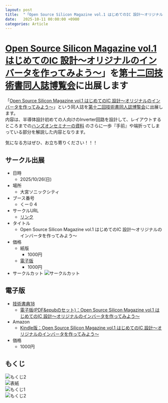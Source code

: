```yaml
---
layout: post
title:  "「Open Source Silicon Magazine vol.1 はじめてのIC 設計～オリジナルのインバータを作ってみよう～」を第十二回技術書同人誌博覧会に出展します"
date:   2025-10-11 00:00:00 +0900
categories: Article 
---
```

# [Open Source Silicon Magazine vol.1 はじめてのIC 設計～オリジナルのインバータを作ってみよう～](https://techbookfest.org/product/3W7W1ukgkMrX6ENeBJaaYn)」を[第十二回技術書同人誌博覧会](https://gishohaku.dev/gishohaku12/circles/SVhtT1A37nlzvgrmQDJX)に出展します
「[Open Source Silicon Magazine vol.1 はじめてのIC 設計～オリジナルのインバータを作ってみよう～](https://techbookfest.org/product/3W7W1ukgkMrX6ENeBJaaYn)」という同人誌を[第十二回技術書同人誌博覧会](https://gishohaku.dev/gishohaku12/circles/SVhtT1A37nlzvgrmQDJX)に出展します。  
内容は、半導体設計初めての人向けのInverter回路を設計して、レイアウトするところまでの[ハンズオンセミナーの資料](https://github.com/ishi-kai/OpenRule1umPDK_setupEDA/raw/main/docs/inverter_OR1.pdf) のさらに一歩『手前』や端折ってしまっている部分を解説した内容となります。  
  
気になる方はぜひ、お立ち寄りください！！！  

## サークル出展
* 日時
    * 2025/10/26(日)
* 場所
    * 大宮ソニックシティ
* ブース番号
    * くー０４
* サークルURL
    * [リンク](https://gishohaku.dev/gishohaku12/circles/SVhtT1A37nlzvgrmQDJX)
* タイトル
    * Open Source Silicon Magazine vol.1 はじめてのIC 設計～オリジナルのインバータを作ってみよう～
* 価格
    * 紙版
        * 1000円
    * [電子版](https://gishohaku.dev/gishohaku12/circles/SVhtT1A37nlzvgrmQDJX)
        * 1000円
* サークルカット
    ![サークルカット](/assets/images/article/magazine/gishohaku12_circlecut.png)  

## 電子版
* [技術書典18](https://techbookfest.org/)
    * [電子版(PDF&epubのセット)：Open Source Silicon Magazine vol.1 はじめてのIC 設計～オリジナルのインバータを作ってみよう～](https://techbookfest.org/product/3W7W1ukgkMrX6ENeBJaaYn) 
* Amazon
    * [Kindle版：Open Source Silicon Magazine vol.1 はじめてのIC 設計～オリジナルのインバータを作ってみよう～](https://www.amazon.co.jp/dp/B0F7GTBFYR)
* 価格
    * 1000円


## もくじ
  ![もくじ2](/assets/images/article/magazine/vol_1_agenda2.png)  
  ![表紙](/assets/images/article/magazine/vol_1_cover.png)  
  ![もくじ1](/assets/images/article/magazine/vol_1_agenda1.png)  
  ![もくじ2](/assets/images/article/magazine/vol_1_agenda2.png)  

